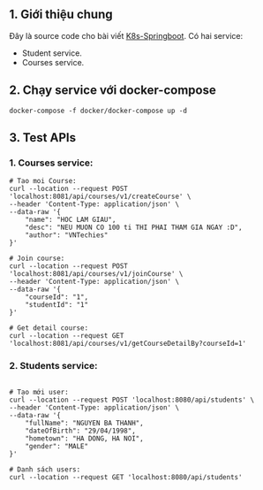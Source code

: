 
## 1. Giới thiệu chung
Đây là source code cho bài viết [K8s-Springboot](https://vntechies.dev/courses/k8s-spring-boot/gioi-thieu). Có hai service:

- Student service.
- Courses service.

## 2. Chạy service với docker-compose

```shell
docker-compose -f docker/docker-compose up -d
```

## 3. Test APIs

### 1. Courses service:

```shell
# Tao moi Course:
curl --location --request POST 'localhost:8081/api/courses/v1/createCourse' \
--header 'Content-Type: application/json' \
--data-raw '{
    "name": "HOC LAM GIAU",
    "desc": "NEU MUON CO 100 ti THI PHAI THAM GIA NGAY :D",
    "author": "VNTechies"
}'

# Join course:
curl --location --request POST 'localhost:8081/api/courses/v1/joinCourse' \
--header 'Content-Type: application/json' \
--data-raw '{
    "courseId": "1",
    "studentId": "1"
}'

# Get detail course:
curl --location --request GET 'localhost:8081/api/courses/v1/getCourseDetailBy?courseId=1'
```

### 2. Students service:

```shell

# Tạo mới user:
curl --location --request POST 'localhost:8080/api/students' \
--header 'Content-Type: application/json' \
--data-raw '{
    "fullName": "NGUYEN BA THANH",
    "dateOfBirth": "29/04/1998",
    "hometown": "HA DONG, HA NOI",
    "gender": "MALE"
}'

# Danh sách users:
curl --location --request GET 'localhost:8080/api/students'
```
